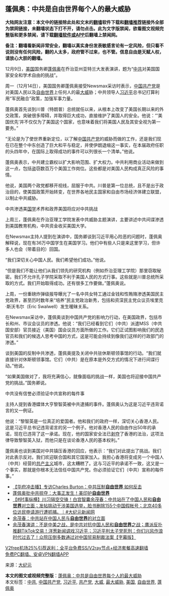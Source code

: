  <h2>蓬佩奥：中共是自由世界每个人的最大威胁</h2> <p class="notice"><b>大陆网友注意：本文中的链接除此处和文末的<a href="https://github.com/bannedbook/fanqiang" >翻墙</a>软件下载和<a href="https://github.com/killgcd/justmysocks/blob/master/README.md">翻墙推荐</a>链接外全部为禁网链接，未翻墙状态下打不开，请勿点击。此为文字版禁闻，欲看图文视频完整版和更多禁闻，请下载<a href="https://github.com/bannedbook/fanqiang">翻墙软件或APP</a>后翻墙上禁闻网。</p><p>备注：翻墙看新闻非常安全，翻墙以真实身份发表敏感言论有一定风险，但只看不说则没有任何风险，翻的人太多，政府管不过来，也不管。信息自由是天赋人权，请放心大胆的翻墙。</b></p>  <div class="entry"> <p id="conimg">12月9日，<a href="https://www.bannedbook.org/bnews/tag/%e7%be%8e%e5%9b%bd/" class="st_tag internal_tag" rel="tag" title="标签 美国 下的日志">美国</a>国务卿<a href="https://www.bannedbook.org/bnews/tag/%E8%93%AC%E4%BD%A9%E5%A5%A5/" class="st_tag internal_tag" rel="tag" title="标签 蓬佩奥 下的日志">蓬佩奥</a>在乔治亚州亚特兰大发表演讲，题为“<a href="https://www.bannedbook.org/bnews/tag/%e4%b8%ad%e5%85%b1/" class="st_tag internal_tag" rel="tag" title="标签 中共 下的日志">中共</a>对美国国家安全和学术自由的挑战”。</p> <p>周一（12月14日），美国国务卿蓬佩奥接受Newsmax采访时表示，<span class='wp_keywordlink_affiliate'><a href="https://www.bannedbook.org/" title="中国" target="_blank">中国</a></span><a href="https://www.bannedbook.org/bnews/tag/%e5%85%b1%e4%ba%a7%e5%85%9a/" class="st_tag internal_tag" rel="tag" title="标签 共产党 下的日志">共产党</a>是对美国人民以及<a href="https://www.bannedbook.org/bnews/tag/%e8%87%aa%e7%94%b1%e4%b8%96%e7%95%8c/" class="st_tag internal_tag" rel="tag" title="标签 自由世界 下的日志">自由世界</a>上任何人的最<a href="https://www.bannedbook.org/bnews/tag/%E5%A4%A7%E5%A8%81/" class="st_tag internal_tag" rel="tag" title="标签 大威 下的日志">大威</a>胁；中共领导人<a href="https://www.bannedbook.org/bnews/tag/%e4%b9%a0%e8%bf%91%e5%b9%b3/" class="st_tag internal_tag" rel="tag" title="标签 习近平 下的日志">习近平</a>总书记打算利用“军民融合”政策，加强军事力量。</p> <p>蓬佩奥首先谈到川普（特朗普）总统就任以来，从根本上改变了美国长期以来的外交政策，突破很多障碍，并取得巨大成功，直接维护了美国人的安全。他说：“‘美国优先’并不仅仅为了美国这个国家，也意味着我们将美国人民及其安全视为第一要务。”</p> <p>“无论是为了使世界重新定位，以了解<a href="https://www.bannedbook.org/bnews/tag/%e4%b8%ad%e5%9b%bd%e5%85%b1%e4%ba%a7%e5%85%9a/" class="st_tag internal_tag" rel="tag" title="标签 中国共产党 下的日志">中国共产党</a>的威胁而做的工作，还是我们现在已在整个中东创造了巨大和平与稳定，并使伊朗退缩这一事实，在本届政府任职的头四年中，在国际上取得成功的事件可以列很长一个清单。”他说。</p> <p>蓬佩奥表示，中共建立霸权以扩大影响范围、扩大权力。中共利用商业活动来做到这一点，包括盗窃数百万个美国工作岗位。这些都是对美国人民构成真正风险的事情。</p>  <p>他说，美国两个政党都移开视线，屈服于中共。川普是第一位总统，且不是出于政治目的，使美国政策开始转变，在世界各地民主国家和自由市场经济体建立联盟，以制止中共威胁。</p> <p>中共渗透美<span class='wp_keywordlink'><a href="https://www.bannedbook.org/forum24/" title="国学传统文化禁书" target="_blank">国学</a></span>术界和政界美国将应对中共挑战</p> <p>上周三，蓬佩奥在乔治亚理工学院发表中共威胁主题演讲，主要讲述中共间谍渗透到美国教育机构，中共资金收买美国大学。</p> <p>在Newsmax主持人提到在演讲中，国务卿谈到习近平用心险恶的问题时，蓬佩奥解释说，现在有36万中国学生在美国学习。他们中有些人只是来这里学习，但许多人也会（带着目的）回国。</p> <p>“我们深切关心中国人民。我们希望他们成功。”他说。</p>  <p>“但是我们不能让他们从我们领先的研究机构（例如乔治亚理工学院）那里窃取秘密。我们不允许孔子学院采取不利于美国人民的方式行事。这些就是川普总统所采取的方式。我们开始取得成功。还有很多工作要做。”蓬佩奥说。</p> <p>上周，一份重磅炸弹级报导曝光了一名中共女特工通过金钱和性贿赂渗透美国民主党政界，甚至历时数年来“培养”民主党政治新秀，包括和资深民主党众议员埃里克·斯沃韦尔（Eric Swalwell）发生暧昧关系。</p> <p>在Newsmax采访中，蓬佩奥谈到中国共产党的影响力行动，在美国政界，包括市长和州、市议会议员的渗透。他说：“我们已经看到它们（中共）派遣MSS（中共国安部）官员接近（美国）国会议员方面所做的工作。它们正试图影响我们的民选官员和我们的候选人思考中国的方式，这是可能会持续到像我们这样的行政部门的渗透。”</p> <p>谈到美国的反制中共渗透，蓬佩奥提及关闭中共驻休斯顿领事馆的行动。“我们就直接针对休斯顿领事馆。它们（中共）是在原本是外交方式的情况下进行间谍行动。”他说。</p> <p>“如果美国做对了，我将充满信心，就像面临的挑战一样，美国也将迎接中国共产党的挑战。”国务卿说。</p>  <p>中共没有信誉必须验证中共宣称的每件事</p> <p>主持人提到香港媒体大亨黎智英被中共逮捕的事件。蓬佩奥认为这是习近平违背诺言的又一例证。</p> <p>他说：“黎智英是一位真正的爱国者。他和我们的政府一样，深切关心香港人民。这是习近平总书记违背诺言的另一个例子。他对香港人民的自由作出50年的承诺，现在已违背了这一承诺。现在，他的国家安全法已<span class='wp_keywordlink'><a href="https://www.bannedbook.org/forum2/topic21.html" title="《剥夺》 黄建民 著" target="_blank">剥夺</a></span>了香港的法治，这项法律导致黎智英入狱，而他只是在谈论香港人民的基本权利。”</p> <p>蓬佩奥也谈到美国对中共镇压香港的回应，他表示：“我们对此提出了挑战。我们对此表示反对。我们欢迎联合国和其它国家加入。我担心香港将变成另一个中国人（中共）经营的<span class='wp_keywordlink'><a href="https://www.bannedbook.org/forum2/topic6177.html" title="《共产主义的终极目的》" target="_blank">共产主义</a></span>城市，这太糟糕了。这与习近平的承诺不一致，这又是一个事实，那就是你根本无法信任中国共产党。你必须验证它们（中共）宣称的每件事。”</p> <ul class='op-related-articles' title='相关阅读'> <li><a href='https://www.bannedbook.org/bnews/bannedvideo/20201201/1439774.html' target='_blank'>【华府冲击播】专访Charles Burton：中共压制<b>自由世界</b> 如何反击</a></li> <li><a href='https://www.bannedbook.org/bnews/taiwannews/20201029/1422114.html' target='_blank'>蓬佩奥批中共掠夺：大事正发生！美印护<b>自由世界</b></a></li> <li><a href='https://www.bannedbook.org/bnews/bannedvideo/20200924/1402186.html' target='_blank'>【#时事纵横】川习隔空交锋！白宫智囊余茂春：中共站在了中国人民和<b>自由世界</b>对立面；发帖挑动干涉美国选举，脸书删除155个中国假帐号；北京40多位访民申请游行遭抓捕。｜#大纪元新闻网</a></li> <li><a href='https://www.bannedbook.org/bnews/worldnews/20200923/1401893.html' target='_blank'>余茂春：中共站在中国人民与<b>自由世界</b>的对立面</a></li> <li><a href='https://www.bannedbook.org/bnews/bannedvideo/20200923/1401355.html' target='_blank'>余茂春演讲：不是中美之战，是中共对抗中国人民和<b>自由世界</b>之战；鹰派反扑推翻TikTok交易！洋葱新闻调戏习近平；习近平判太子党死刑：你们兴风作浪时代过去了！众院压倒多数通过对中国贸易制裁法案【字幕版】</a></li> </ul> <p class="texttj"> <a href="https://github.com/bannedbook/fanqiang/wiki/V2ray%E6%9C%BA%E5%9C%BA" target="_blank">V2free机场25%引荐返利：全平台免费SS/V2ray节点+经济套餐高速翻墙</a><br/> <a href="https://github.com/bannedbook/fanqiang/wiki/%E7%A6%81%E9%97%BB%E7%BD%91%E5%AE%89%E5%8D%93%E7%BF%BB%E5%A2%99%E6%96%B0%E9%97%BBAPP" target="_blank">免费PC翻墙、安卓VPN翻墙APP</a></p><p> 来源：<span class='wp_keywordlink_affiliate'><a href="http://www.epochtimes.com/" title="大纪元" target="_blank">大纪元</a></span> </p> <a name='sharetosocial'></a>       <div><b>本文的图文或视频完整版</b>：<a href='https://www.bannedbook.org/bnews/cbnews/20201215/1448094.html'>蓬佩奥：中共是自由世界每个人的最大威胁</a></div>  </div><!--END ENTRY--> <div class="postfooter"> <div>本文标签：<a href="https://www.bannedbook.org/bnews/tag/%e4%b8%ad%e5%85%b1/" rel="tag">中共</a>, <a href="https://www.bannedbook.org/bnews/tag/%e4%b8%ad%e5%9b%bd%e5%85%b1%e4%ba%a7%e5%85%9a/" rel="tag">中国共产党</a>, <a href="https://www.bannedbook.org/bnews/tag/%e4%b9%a0%e8%bf%91%e5%b9%b3/" rel="tag">习近平</a>, <a href="https://www.bannedbook.org/bnews/tag/%e5%85%b1%e4%ba%a7%e5%85%9a/" rel="tag">共产党</a>, <a href="https://www.bannedbook.org/bnews/tag/%E5%A4%A7%E5%A8%81/" rel="tag">大威</a>, <a href="https://www.bannedbook.org/bnews/tag/%E6%9C%80%E5%A4%A7%E5%A8%81%E8%83%81/" rel="tag">最大威胁</a>, <a href="https://www.bannedbook.org/bnews/tag/%e7%be%8e%e5%9b%bd/" rel="tag">美国</a>, <a href="https://www.bannedbook.org/bnews/tag/%e8%87%aa%e7%94%b1%e4%b8%96%e7%95%8c/" rel="tag">自由世界</a>, <a href="https://www.bannedbook.org/bnews/tag/%E8%93%AC%E4%BD%A9%E5%A5%A5/" rel="tag">蓬佩奥</a></div>  </div><!--END POSTFOOTER--> 